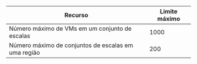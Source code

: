 | Recurso | Limite máximo |
| --- | --- |
| Número máximo de VMs em um conjunto de escalas |1000 |
| Número máximo de conjuntos de escalas em uma região |200 |

